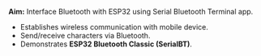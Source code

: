 **Aim:** Interface Bluetooth with ESP32 using Serial Bluetooth Terminal app.  
- Establishes wireless communication with mobile device.  
- Send/receive characters via Bluetooth.  
- Demonstrates **ESP32 Bluetooth Classic (SerialBT)**.  
